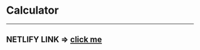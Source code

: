 # Calculator

<hr>

## NETLIFY LINK => <span><a href="https://basic-calculator-fox.netlify.app/" target="_blank">click me</a></span>
